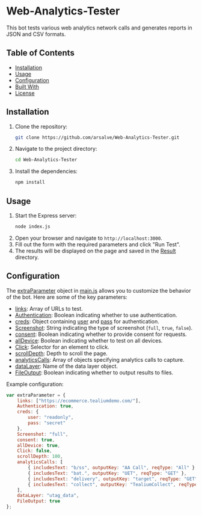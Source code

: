# Web-Analytics-Tester

This bot tests various web analytics network calls and generates reports in JSON and CSV formats.

## Table of Contents

- [Installation](#installation)
- [Usage](#usage)
- [Configuration](#configuration)
- [Built With](#built-with)
- [License](#license)

## Installation

1. Clone the repository:
    ```sh
    git clone https://github.com/arsalve/Web-Analytics-Tester.git
    ```
2. Navigate to the project directory:
    ```sh
    cd Web-Analytics-Tester
    ```
3. Install the dependencies:
    ```sh
    npm install
    ```

## Usage

1. Start the Express server:
    ```sh
    node index.js
    ```
2. Open your browser and navigate to `http://localhost:3000`.
3. Fill out the form with the required parameters and click "Run Test".
4. The results will be displayed on the page and saved in the [Result](http://_vscodecontentref_/0) directory.

## Configuration

The [extraParameter](http://_vscodecontentref_/1) object in [main.js](http://_vscodecontentref_/2) allows you to customize the behavior of the bot. Here are some of the key parameters:

- [links](http://_vscodecontentref_/3): Array of URLs to test.
- [Authentication](http://_vscodecontentref_/4): Boolean indicating whether to use authentication.
- [creds](http://_vscodecontentref_/5): Object containing [user](http://_vscodecontentref_/6) and [pass](http://_vscodecontentref_/7) for authentication.
- [Screenshot](http://_vscodecontentref_/8): String indicating the type of screenshot (`full`, `true`, `false`).
- [consent](http://_vscodecontentref_/9): Boolean indicating whether to provide consent for requests.
- [allDevice](http://_vscodecontentref_/10): Boolean indicating whether to test on all devices.
- [Click](http://_vscodecontentref_/11): Selector for an element to click.
- [scrollDepth](http://_vscodecontentref_/12): Depth to scroll the page.
- [analyticsCalls](http://_vscodecontentref_/13): Array of objects specifying analytics calls to capture.
- [dataLayer](http://_vscodecontentref_/14): Name of the data layer object.
- [FileOutput](http://_vscodecontentref_/15): Boolean indicating whether to output results to files.

Example configuration:
```javascript
var extraParameter = {
    links: ["https://ecommerce.tealiumdemo.com/"],
    Authentication: true,
    creds: {
        user: "readonly",
        pass: "secret"
    },
    Screenshot: "full",
    consent: true,
    allDevice: true,
    Click: false,
    scrollDepth: 100,
    analyticsCalls: [
        { includesText: "b/ss", outputKey: "AA Call", reqType: "All" },
        { includesText: "bat.", outputKey: "UET", reqType: "GET" },
        { includesText: "delivery", outputKey: "target", reqType: "GET" },
        { includesText: "collect", outputKey: "TealiumCollect", reqType: "POST" }
    ],
    dataLayer: "utag_data",
    FileOutput: true
};